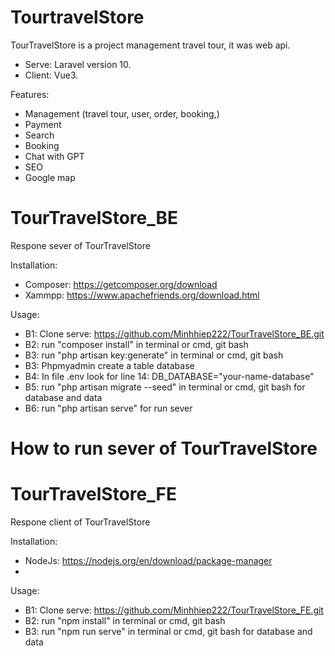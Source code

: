 # TourtravelStore

TourTravelStore is a project management travel tour, it was web api.

-   Serve: Laravel version 10.
-   Client: Vue3.

Features:

-   Management (travel tour, user, order, booking,)
-   Payment
-   Search
-   Booking
-   Chat with GPT
-   SEO
-   Google map

# TourTravelStore_BE

Respone sever of TourTravelStore

Installation:

-   Composer: https://getcomposer.org/download
-   Xammpp: https://www.apachefriends.org/download.html

Usage:

-   B1: Clone serve: https://github.com/Minhhiep222/TourTravelStore_BE.git
-   B2: run "composer install" in terminal or cmd, git bash
-   B3: run "php artisan key:generate" in terminal or cmd, git bash
-   B3: Phpmyadmin create a table database
-   B4: In file .env look for line 14: DB_DATABASE="your-name-database"
-   B5: run "php artisan migrate --seed" in terminal or cmd, git bash for database and data
-   B6: run "php artisan serve" for run sever

# How to run sever of TourTravelStore

# TourTravelStore_FE

Respone client of TourTravelStore

Installation:

-   NodeJs: https://nodejs.org/en/download/package-manager
-

Usage:

-   B1: Clone serve: https://github.com/Minhhiep222/TourTravelStore_FE.git
-   B2: run "npm install" in terminal or cmd, git bash
-   B3: run "npm run serve" in terminal or cmd, git bash for database and data
